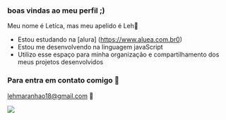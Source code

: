 ### boas vindas ao meu perfil ;) 

Meu nome é Letíca, mas meu apelido é Leh🍁
- Estou estudando na [alura] (https://www.aluea.com.br0)
- Estou me desenvolvendo na linguagem javaScript
- Utilizo esse espaço para minha organizaçâo e compartilhamento dos meus projetos desenvolvidos

### Para entra em contato comigo 🎀
lehmaranhao18@gmail.com 🐠





![](https://tenor.com/bdjCt.gif)
